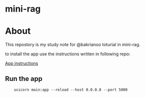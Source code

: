 # mini-rag

# About
This repostory is my study note for @bakrianoo toturial in mini-rag.

to install the app use the instructions written in following repo:

[App instructions](https://github.com/bakrianoo/mini-rag)


## Run the app

```
    uvicorn main:app --reload --host 0.0.0.0 --port 5000
```

